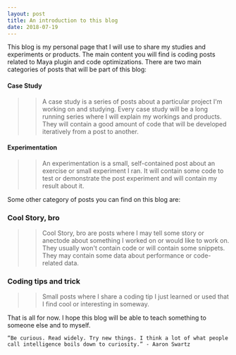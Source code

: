 ```yaml
---
layout: post
title: An introduction to this blog
date: 2018-07-19 
---
```


This blog is my personal page that I will use to share my studies and experiments or products.
The main content you will find is coding posts related to Maya plugin and code optimizations.
There are two main categories of posts that will be part of this blog:
<!--godomalissimo-->

#### Case Study

>> A case study is a series of posts about a particular project I'm working on and studying.
>> Every case study will be a long running series where I will explain my workings and products.
>> They will contain a good amount of code that will be developed iteratively from a post to another.

#### Experimentation

>> An experimentation is a small, self-contained post about an exercise or small experiment I ran.
>> It will contain some code to test or demonstrate the post experiment and will contain my result about it.

Some other category of posts you can find on this blog are:

### Cool Story, bro

>> Cool Story, bro are posts where I may tell some story or anectode about something I worked on or would like to work on.
>> They usually won't contain code or will contain some snippets. They may contain some data about performance or code-related data.

### Coding tips and trick

>> Small posts where I share a coding tip I just learned or used that I find cool or interesting in someway.


That is all for now. I hope this blog will be able to teach something to someone else and to myself.



    “Be curious. Read widely. Try new things. I think a lot of what people call intelligence boils down to curiosity.” - Aaron Swartz

